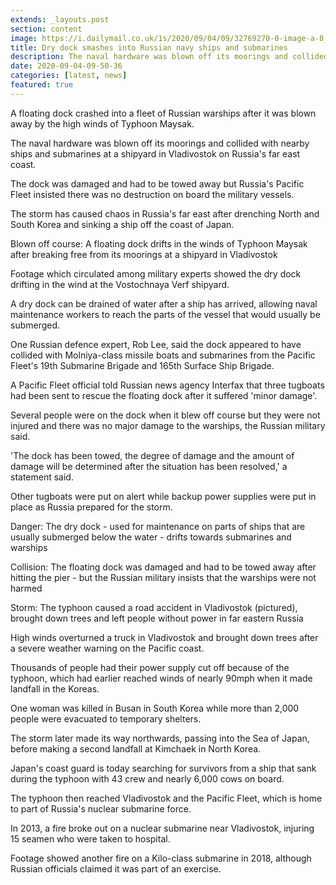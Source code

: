```yaml
---
extends: _layouts.post
section: content
image: https://i.dailymail.co.uk/1s/2020/09/04/09/32769270-0-image-a-8_1599208898612.jpg 
title: Dry dock smashes into Russian navy ships and submarines 
description: The naval hardware was blown off its moorings and collided with nearby ships and submarines at a shipyard in Vladivostok on Russias far east coast. 
date: 2020-09-04-09-50-36 
categories: [latest, news] 
featured: true 
--- 
```

A floating dock crashed into a fleet of Russian warships after it was blown away by the high winds of Typhoon Maysak. 

The naval hardware was blown off its moorings and collided with nearby ships and submarines at a shipyard in Vladivostok on Russia's far east coast. 

The dock was damaged and had to be towed away but Russia's Pacific Fleet insisted there was no destruction on board the military vessels.   

The storm has caused chaos in Russia's far east after drenching North and South Korea and sinking a ship off the coast of Japan.   

Blown off course: A floating dock drifts in the winds of Typhoon Maysak after breaking free from its moorings at a shipyard in Vladivostok 

Footage which circulated among military experts showed the dry dock drifting in the wind at the Vostochnaya Verf shipyard. 

A dry dock can be drained of water after a ship has arrived, allowing naval maintenance workers to reach the parts of the vessel that would usually be submerged. 

One Russian defence expert, Rob Lee, said the dock appeared to have collided with Molniya-class missile boats and submarines from the Pacific Fleet's 19th Submarine Brigade and 165th Surface Ship Brigade.   

A Pacific Fleet official told Russian news agency Interfax that three tugboats had been sent to rescue the floating dock after it suffered 'minor damage'. 

Several people were on the dock when it blew off course but they were not injured and there was no major damage to the warships, the Russian military said. 

'The dock has been towed, the degree of damage and the amount of damage will be determined after the situation has been resolved,' a statement said. 

Other tugboats were put on alert while backup power supplies were put in place as Russia prepared for the storm. 

Danger: The dry dock - used for maintenance on parts of ships that are usually submerged below the water - drifts towards submarines and warships 

Collision: The floating dock was damaged and had to be towed away after hitting the pier - but the Russian military insists that the warships were not harmed 

Storm: The typhoon caused a road accident in Vladivostok (pictured), brought down trees and left people without power in far eastern Russia 

High winds overturned a truck in Vladivostok and brought down trees after a severe weather warning on the Pacific coast. 

Thousands of people had their power supply cut off because of the typhoon, which had earlier reached winds of nearly 90mph when it made landfall in the Koreas. 

One woman was killed in Busan in South Korea while more than 2,000 people were evacuated to temporary shelters.    

The storm later made its way northwards, passing into the Sea of Japan, before making a second landfall at Kimchaek in North Korea.  

Japan's coast guard is today searching for survivors from a ship that sank during the typhoon with 43 crew and nearly 6,000 cows on board. 

The typhoon then reached Vladivostok and the Pacific Fleet, which is home to part of Russia's nuclear submarine force.  

In 2013, a fire broke out on a nuclear submarine near Vladivostok, injuring 15 seamen who were taken to hospital. 

Footage showed another fire on a Kilo-class submarine in 2018, although Russian officials claimed it was part of an exercise.  

